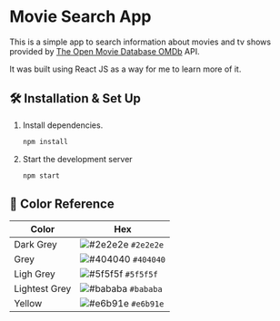 # Movie Search App

This is a simple app to search information about movies and tv shows provided by [The Open Movie Database OMDb](https://www.omdbapi.com) API.

It was built using React JS as a way for me to learn more of it.

## 🛠 Installation & Set Up

1. Install dependencies.

   ```sh
   npm install
   ```

2. Start the development server

   ```sh
   npm start
   ```

## 🎨 Color Reference

| Color          | Hex                                                                |
| -------------- | ------------------------------------------------------------------ |
| Dark Grey      | ![#2e2e2e](https://via.placeholder.com/10/2e2e2e?text=+) `#2e2e2e` |
| Grey           | ![#404040](https://via.placeholder.com/10/404040?text=+) `#404040` |
| Ligh Grey      | ![#5f5f5f](https://via.placeholder.com/10/5f5f5f?text=+) `#5f5f5f` |
| Lightest Grey  | ![#bababa](https://via.placeholder.com/10/bababa?text=+) `#bababa` |
| Yellow         | ![#e6b91e](https://via.placeholder.com/10/e6b91e?text=+) `#e6b91e` |